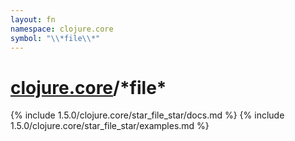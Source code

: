 ```yaml
---
layout: fn
namespace: clojure.core
symbol: "\\*file\\*"
---
```


# [clojure.core](../)/\*file\*

{% include 1.5.0/clojure.core/star_file_star/docs.md %}
{% include 1.5.0/clojure.core/star_file_star/examples.md %}

